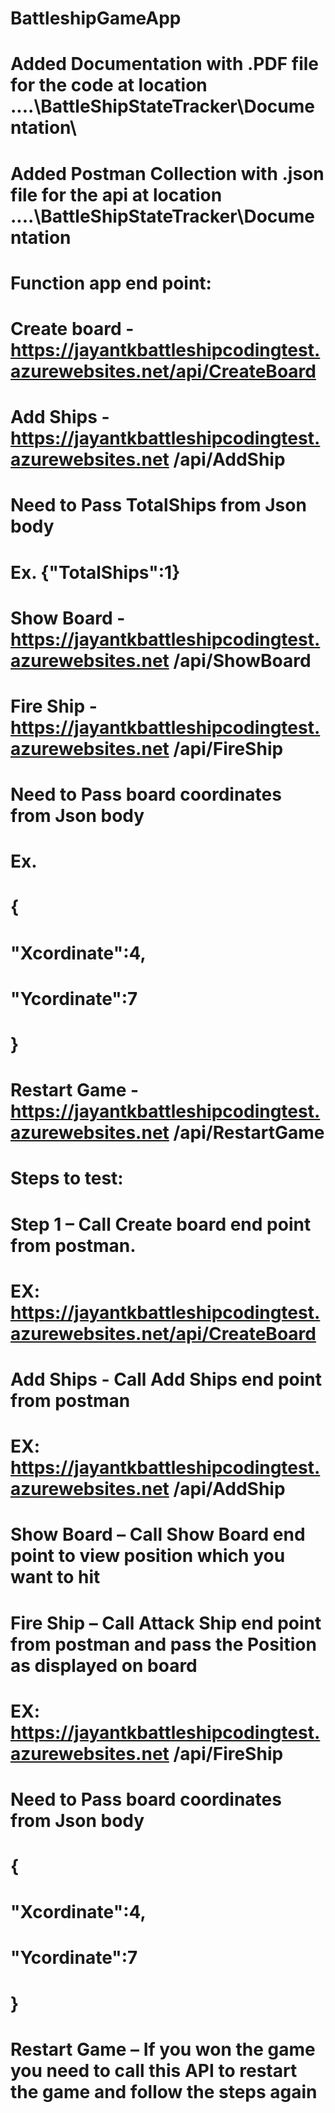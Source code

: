 # BattleshipGameApp
 
# Added Documentation with .PDF file for the code at location ....\BattleShipStateTracker\Documentation\
# Added Postman Collection with .json file for the api at location ....\BattleShipStateTracker\Documentation
 
# Function app end point:
# Create board - https://jayantkbattleshipcodingtest.azurewebsites.net/api/CreateBoard
# Add Ships - https://jayantkbattleshipcodingtest.azurewebsites.net /api/AddShip
# Need to Pass TotalShips from Json body
# Ex. {"TotalShips":1}
# Show Board - https://jayantkbattleshipcodingtest.azurewebsites.net /api/ShowBoard
# Fire Ship - https://jayantkbattleshipcodingtest.azurewebsites.net /api/FireShip
# Need to Pass board coordinates from Json body
# Ex.
# {
# "Xcordinate":4,
# "Ycordinate":7
# }
# Restart Game - https://jayantkbattleshipcodingtest.azurewebsites.net /api/RestartGame
 
# Steps to test:
# Step 1 – Call Create board end point from postman.
# EX: https://jayantkbattleshipcodingtest.azurewebsites.net/api/CreateBoard
# Add Ships - Call Add Ships end point from postman
# EX: https://jayantkbattleshipcodingtest.azurewebsites.net /api/AddShip
# Show Board – Call Show Board end point to view position which you want to hit
# Fire Ship – Call Attack Ship end point from postman and pass the Position as displayed on board
# EX: https://jayantkbattleshipcodingtest.azurewebsites.net /api/FireShip
# Need to Pass board coordinates from Json body
# {
# "Xcordinate":4,
# "Ycordinate":7
# }
# Restart Game – If you won the game you need to call this API to restart the game and follow the steps again
 
